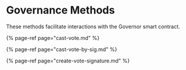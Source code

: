 # Governance Methods

These methods facilitate interactions with the Governor smart contract.

{% page-ref page="cast-vote.md" %}

{% page-ref page="cast-vote-by-sig.md" %}

{% page-ref page="create-vote-signature.md" %}

